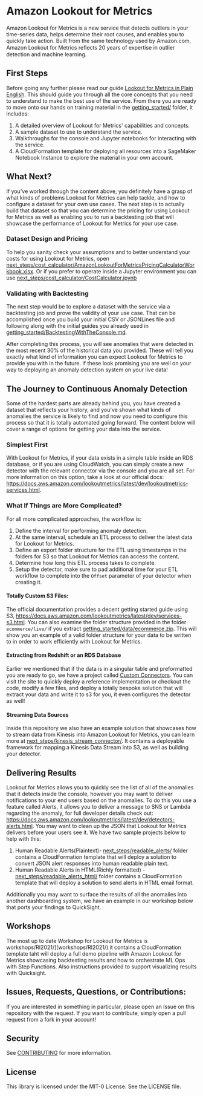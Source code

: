 # Amazon Lookout for Metrics
Amazon Lookout for Metrics is a new service that detects outliers in your time-series data, helps determine their root causes, and
enables you to quickly take action. Built from the same technology used by Amazon.com, Amazon Lookout for Metrics reﬂects
20 years of expertise in outlier detection and machine learning.

## First Steps
Before going any further please read our guide [Lookout for Metrics in Plain English](LookoutForMetricsInPlainEnglish.md). This should guide you through all the core concepts that you need to understand to make the best use of the service. From there you are ready to move onto our hands on training material in the [getting_started/](getting_started/) folder, it includes:

1. A detailed overview of Lookout for Metrics' capabilities and concepts. 
1. A sample dataset to use to understand the service.
1. Walkthroughs for the console and Jupyter notebooks for interacting with the service.
1. A CloudFormation template for deploying all resources into a SageMaker Notebook Instance to explore the material in your own account.

## What Next?
If you've worked through the content above, you definitely have a grasp of what kinds of problems Lookout for Metrics can help tackle, and how to configure a dataset for your own use cases. The next step is to actually build that dataset so that you can determine the pricing for using Lookout for Metrics as well as enabling you to run a backtesting job that will showcase the performance of Lookout for Metrics for your use case.

### Dataset Design and Pricing
To help you sanity check your assumptions and to better understand your costs for using Lookout for Metrics, open [next_steps/cost_calculator/AmazonLookoutForMetricsPricingCalculatorWorkbook.xlsx](next_steps/cost_calculator/AmazonLookoutForMetricsPricingCalculatorWorkbook.xlsx). Or if you prefer to operate inside a Jupyter environment you can use [next_steps/cost_calculator/CostCalculator.ipynb](next_steps/cost_calculator/CostCalculator.ipynb)


### Validating with Backtesting
The next step would be to explore a dataset with the service via a backtesting job and prove the validity of your use case. That can be accomplished once you build your initial CSV or JSONLines file and following along with the initial guides you already used in [getting_started/BacktestingWithTheConsole.md](getting_started/BacktestingWithTheConsole.md).

After completing this process, you will see anomalies that were detected in the most recent 30% of the historical data you provided. These will tell you exactly what kind of information you can expect Lookout for Metrics to provide you with in the future. If these look promising you are well on your way to deploying an anomaly detection system on your live data!

## The Journey to Continuous Anomaly Detection

Some of the hardest parts are already behind you, you have created a dataset that reflects your history, and you've shown what kinds of anomalies the service is likely to find and now you need to configure this process so that it is totally automated going forward. The content below will cover a range of options for getting your data into the service.

### Simplest First
With Lookout for Metrics, if your data exists in a simple table inside an RDS database, or if you are using CloudWatch, you can simply create a new detector with the relevant connector via the console and you are all set. For more information on this option, take a look at our official docs: https://docs.aws.amazon.com/lookoutmetrics/latest/dev/lookoutmetrics-services.html.

### What If Things are More Complicated?

For all more complicated approaches, the workflow is:

1. Define the interval for performing anomaly detection.
2. At the same interval, schedule an ETL process to deliver the latest data for Lookout for Metrics.
3. Define an export folder structure for the ETL using timestamps in the folders for S3 so that Lookout for Metrics can access the content.
4. Determine how long this ETL process takes to complete.
5. Setup the detector, make sure to pad additional time for your ETL workflow to complete into the `Offset` parameter of your detector when creating it.

#### Totally Custom S3 Files:
The official documentation provides a decent getting started guide using S3, https://docs.aws.amazon.com/lookoutmetrics/latest/dev/services-s3.html. You can also examine the folder structure provided in the folder `ecommerce/live/` if you extract [getting_started/data/ecommerce.zip](getting_started/data/ecommerce.zip). This will show you an example of a valid folder structure for your data to be written to in order to work efficiently with Lookout for Metrics.


#### Extracting from Redshift or an RDS Database
Earlier we mentioned that if the data is in a singular table and preformatted you are ready to go, we have a project called [Custom Connectors](https://github.com/aws-samples/amazon-lookout-for-metrics-custom-connectors). You can visit the site to quickly deploy a reference implementation or checkout the code, modify a few files, and deploy a totally bespoke solution that will extract your data and write it to s3 for you, it even configures the detector as well!


#### Streaming Data Sources
Inside this repository we also have an example solution that showcases how to stream data from Kinesis into Amazon Lookout for Metrics, you can learn more at [next_steps/kinesis_stream_connector/](next_steps/kinesis_stream_connector/). It contains a deployable framework for mapping a Kinesis Data Stream into S3, as well as building your detector.

## Delivering Results
Lookout for Metrics allows you to quickly see the list of all of the anomalies that it detects inside the console, however you may want to deliver notifications to your end users based on the anomalies. To do this you use a feature called Alerts, it allows you to deliver a message to SNS or Lambda regarding the anomaly, for full developer details check out: https://docs.aws.amazon.com/lookoutmetrics/latest/dev/detectors-alerts.html. You may want to clean up the JSON that Lookout for Metrics delivers before your users see it. We have two sample projects below to help with this:

1. Human Readable Alerts(Plaintext)- [next_steps/readable_alerts/](next_steps/readable_alerts/) folder contains a CloudFormation template that will deploy a solution to convert JSON alert responses into human readable plain text.
1. Human Readable Alerts in HTML(Richly formatted) - [next_steps/readable_alerts_html/](next_steps/readable_alerts_html/) folder contains a CloudFormation template that will deploy a solution to send alerts in HTML email format.

Additionally you may want to surface the results of all the anomalies into another dashboarding system, we have an example in our workshop below that ports your findings to QuickSight.

## Workshops

The most up to date Workshop for Lookout for Metrics is workshops/RI2021/](workshops/RI2021/) it contains a CloudFormation template taht will deploy a full demo pipeline with Amazon Lookout for Metrics showcasing backtesting results and how to orchestrate ML Ops with Step Functions. Also instructions provided to support visualizing results with Quicksight.


## Issues, Requests, Questions, or Contributions:
If you are interested in something in particular, please open an Issue on this repository with the request. If you want to contribute, simply open a pull request from a fork in your account!

## Security

See [CONTRIBUTING](CONTRIBUTING.md#security-issue-notifications) for more information.

## License

This library is licensed under the MIT-0 License. See the LICENSE file.

